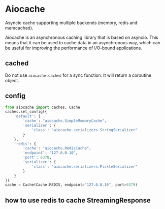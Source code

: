 # Aiocache
Asyncio cache supporting multiple backends (memory, redis and memcached).

Aiocache is an asynchronous caching library that is based on asyncio. 
This means that it can be used to cache data in an asynchronous way, 
which can be useful for improving the performance of I/O-bound applications.

## cached
Do not use `aiocache.cached` for a sync function. It will return a coroutine object.

## config
```py
from aiocache import caches, Cache
caches.set_config({
    'default': {
        'cache': "aiocache.SimpleMemoryCache",
        'serializer': {
            'class': "aiocache.serializers.StringSerializer"
        }
    },
    'redis': {
        'cache': "aiocache.RedisCache",
        'endpoint': "127.0.0.10",
        'port': 6378,
        'serializer': {
            'class': "aiocache.serializers.PickleSerializer"
        }
    }
})
cache = Cache(Cache.REDIS, endpoint="127.0.0.10", port=6379)
```

## how to use redis to cache StreamingResponse
